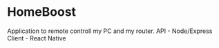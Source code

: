 # HomeBoost

Application to remote controll my PC and my router.
API - Node/Express
Client - React Native
